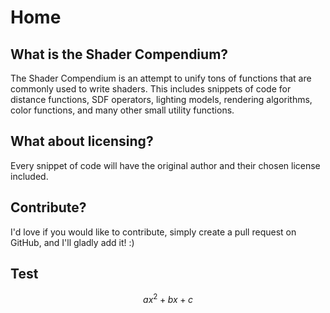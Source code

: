 # Home

## What is the Shader Compendium?
The Shader Compendium is an attempt to unify tons of functions that are commonly used to write shaders. 
This includes snippets of code for distance functions, SDF operators, lighting models, rendering algorithms, color functions, and many other small utility functions.

## What about licensing?
Every snippet of code will have the original author and their chosen license included.

## Contribute?
I'd love if you would like to contribute, simply create a pull request on GitHub, and I'll gladly add it! :)

## Test

$$ ax^2 + bx + c$$